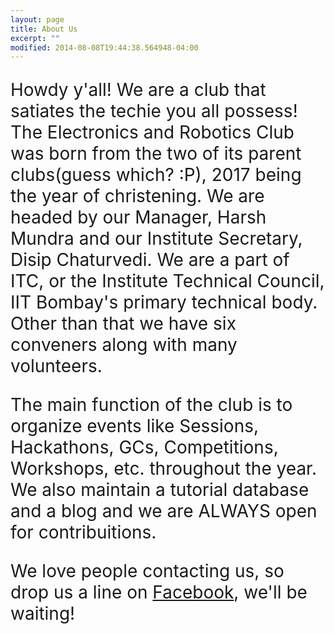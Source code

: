 ```yaml
---
layout: page
title: About Us
excerpt: ""
modified: 2014-08-08T19:44:38.564948-04:00
---
```


<p style="font-size:28px">Howdy y'all! We are a club that satiates the techie you all possess! The Electronics and Robotics Club was born from the two of its parent clubs(guess which? :P), 2017 being the year of christening. We are headed by our Manager, Harsh Mundra and our Institute Secretary, Disip Chaturvedi. We are a part of ITC, or the Institute Technical Council, IIT Bombay's primary technical body. Other than that we have six conveners along with many volunteers.</p>
<p style="font-size:28px">The main function of the club is to organize events like Sessions, Hackathons, GCs, Competitions, Workshops, etc. throughout the year. We also maintain a tutorial database and a blog and we are ALWAYS open for contribuitions.</p>
<p style="font-size:28px">We love people contacting us, so drop us a line on <a href="https://facebook.com/erciitb">Facebook</a>, we'll be waiting!</p>

<!--
image:
  feature: so-simple-sample-image-4.jpg
  credit: WeGraphics
  creditlink: http://wegraphics.net/downloads/free-ultimate-blurred-background-pack/
-->
